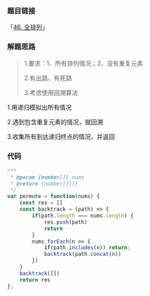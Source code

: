 ### 题目链接

「[46. 全排列](https://leetcode.cn/problems/permutations/)」

### 解题思路

> 1.要求：1、所有排列情况；2、没有重复元素
>
> 2.有出路、有死路
>
> 3.考虑使用回溯算法

1.用递归模拟出所有情况

2.遇到包含重复元素的情况，就回溯

3.收集所有到达递归终点的情况，并返回

### 代码

```javascript
/**
 * @param {number[]} nums
 * @return {number[][]}
 */
var permute = function(nums) {
    const res = []
    const backtrack = (path) => {
        if(path.length === nums.length) {
            res.push(path)
            return 
        }
        nums.forEach(n => {
            if(path.includes(n)) return;
            backtrack(path.concat(n))
        })
    }
    backtrack([])
    return res
};
```

